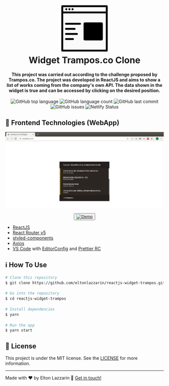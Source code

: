 <h1 align="center">
    <img alt="Widget" src="https://github.com/eltonlazzarin/reactjs-widget-trampos/blob/master/src/assets/widget.png" />
    <br>
    Widget Trampos.co Clone
</h1>

<h4 align="center">
  This project was carried out according to the challenge proposed by Trampos.co. The project was developed in ReactJS and aims to show a list of works coming from the company's own API. The data shown in the widget is true and can be accessed by clicking on the desired position.
</h4>
<p align="center">
  <img alt="GitHub top language" src="https://img.shields.io/github/languages/top/eltonlazzarin/reactjs-widget-trampos">

  <img alt="GitHub language count" src="https://img.shields.io/github/languages/count/eltonlazzarin/reactjs-widget-trampos">

  <img alt="GitHub last commit" src="https://img.shields.io/github/last-commit/eltonlazzarin/reactjs-widget-trampos">

  <img alt="GitHub issues" src="https://img.shields.io/github/issues/eltonlazzarin/reactjs-widget-trampos">

  <img src="https://api.netlify.com/api/v1/badges/3ae09746-2c8c-48eb-a4e1-b85d7df445f1/deploy-status" alt="Netlify Status">

## :rocket: Frontend Technologies (WebApp)

<img alt="Widget App" src="https://github.com/eltonlazzarin/reactjs-widget-trampos/blob/master/src/screenshot/widgetPage.png">

<p align="center">
  <button><a href="https://reactjs-widget-trampos.netlify.com/"><img alt="Demo" src="https://github.com/eltonlazzarin/reactjs-rocketfy-app/blob/master/screenshot/demo.png" target="_blank"></img></a></button>


- [ReactJS](https://reactjs.org/)
- [React Router v5](https://github.com/ReactTraining/react-router)
- [styled-components](https://www.styled-components.com/)
- [Axios](https://github.com/axios/axios)
- [VS Code](https://code.visualstudio.com) with [EditorConfig](https://marketplace.visualstudio.com/items?itemName=EditorConfig.EditorConfig) and [Prettier RC](https://github.com/prettier/prettier)

## :information_source: How To Use

```bash
# Clone this repository
$ git clone https://github.com/eltonlazzarin/reactjs-widget-trampos.git

# Go into the repository
$ cd reactjs-widget-trampos

# Install dependencies
$ yarn

# Run the app
$ yarn start
```

## :memo: License

This project is under the MIT license. See the [LICENSE](https://github.com/eltonlazzarin/reactjs-widget-trampos/blob/master/LICENSE) for more information.

---

Made with ♥ by Elton Lazzarin :wave: [Get in touch!](https://www.linkedin.com/in/eltonlazzarin/)
